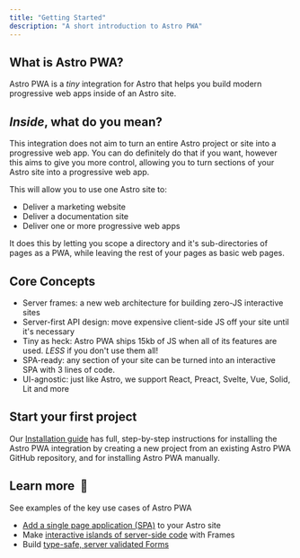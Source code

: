 ```yaml
---
title: "Getting Started"
description: "A short introduction to Astro PWA"
---
```


## What is Astro PWA?

Astro PWA is a _tiny_ integration for Astro that helps you build modern progressive web apps inside of an Astro site.

## _Inside_, what do you mean?

This integration does not aim to turn an entire Astro project or site into a progressive web app. You can do definitely do that if you want, however this aims to give you more control, allowing you to turn sections of your Astro site into a progressive web app.

This will allow you to use one Astro site to:

- Deliver a marketing website
- Deliver a documentation site
- Deliver one or more progressive web apps

It does this by letting you scope a directory and it's sub-directories of pages as a PWA, while leaving the rest of your pages as basic web pages.

## Core Concepts

- Server frames: a new web architecture for building zero-JS interactive sites
- Server-first API design: move expensive client-side JS off your site until it's necessary
- Tiny as heck: Astro PWA ships 15kb of JS when all of its features are used. _LESS_ if you don't use them all!
- SPA-ready: any section of your site can be turned into an interactive SPA with 3 lines of code.
- UI-agnostic: just like Astro, we support React, Preact, Svelte, Vue, Solid, Lit and more

## Start your first project
<!--
Get a new Astro project up and running locally with our Astro template:
```
npm create astro -- --template astro-pwa/starter-server
```
-->

Our [Installation guide](/docs/en/installation) has full, step-by-step instructions for installing the Astro PWA integration by creating a new project from an existing Astro PWA GitHub repository, and for installing Astro PWA manually.

## Learn more  🚀

See examples of the key use cases of Astro PWA

- [Add a single page application (SPA)](/docs/en/guides/building-a-spa) to your Astro site
- Make [interactive islands of server-side code](/docs/en/guides/building-with-frames) with Frames
- Build [type-safe, server validated Forms](/docs/en/guides/using-forms)